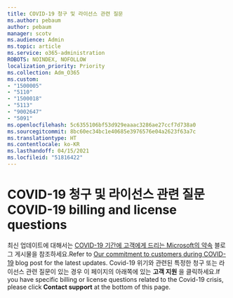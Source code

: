 ```yaml
---
title: COVID-19 청구 및 라이선스 관련 질문
ms.author: pebaum
author: pebaum
manager: scotv
ms.audience: Admin
ms.topic: article
ms.service: o365-administration
ROBOTS: NOINDEX, NOFOLLOW
localization_priority: Priority
ms.collection: Adm_O365
ms.custom:
- "1500005"
- "5110"
- "1500018"
- "5113"
- "9002647"
- "5091"
ms.openlocfilehash: 5c6355106bf53d929eaaac3286ae27ccf7d738a0
ms.sourcegitcommit: 8bc60ec34bc1e40685e3976576e04a2623f63a7c
ms.translationtype: HT
ms.contentlocale: ko-KR
ms.lasthandoff: 04/15/2021
ms.locfileid: "51816422"
---
```

# <a name="covid-19-billing-and-license-questions"></a><span data-ttu-id="dcdb6-102">COVID-19 청구 및 라이선스 관련 질문</span><span class="sxs-lookup"><span data-stu-id="dcdb6-102">COVID-19 billing and license questions</span></span>

<span data-ttu-id="dcdb6-103">최신 업데이트에 대해서는 [COVID-19 기간에 고객에게 드리는 Microsoft의 약속](https://www.microsoft.com/microsoft-365/blog/2020/03/05/our-commitment-to-customers-during-covid-19/) 블로그 게시물을 참조하세요.</span><span class="sxs-lookup"><span data-stu-id="dcdb6-103">Refer to [Our commitment to customers during COVID-19](https://www.microsoft.com/microsoft-365/blog/2020/03/05/our-commitment-to-customers-during-covid-19/) blog post for the latest updates.</span></span>  <span data-ttu-id="dcdb6-104">Covid-19 위기와 관련된 특정한 청구 또는 라이선스 관련 질문이 있는 경우 이 페이지의 아래쪽에 있는 **고객 지원** 을 클릭하세요.</span><span class="sxs-lookup"><span data-stu-id="dcdb6-104">If you have specific billing or license questions related to the Covid-19 crisis, please click **Contact support** at the bottom of this page.</span></span>
